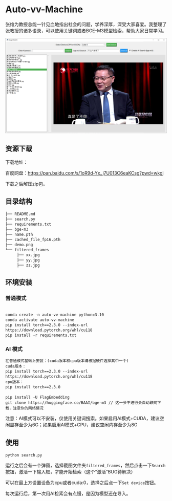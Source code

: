# Auto-vv-Machine

张维为教授总能一针见血地指出社会的问题，学养深厚，深受大家喜爱。我整理了张教授的诸多语录，可以使用关键词或者BGE-M3模型检索，帮助大家日常学习。


![demo.png](demo.png)

## 资源下载
下载地址：

百度网盘：https://pan.baidu.com/s/1oR9d-Yx_j7U013C6eaKCsg?pwd=wkgj 

下载之后解压zip包。

## 目录结构
```
├── README.md
├── search.py
├── requirements.txt
├── bge-m3
├── name.pth
├── cached_file_fp16.pth
├── demo.png
└── filtered_frames
     ├── xx.jpg
     ├── yy.jpg
     ├── zz.jpg
```


## 环境安装
### 普通模式
```

conda create -n auto-vv-machine python=3.10
conda activate auto-vv-machine
pip install torch==2.3.0 --index-url https://download.pytorch.org/whl/cu118
pip install -r requirements.txt
```

### AI 模式
```
在普通模式基础上安装：(cuda版本和cpu版本请根据硬件选择其中一个)
cuda版本：
pip install torch==2.3.0 --index-url https://download.pytorch.org/whl/cu118
cpu版本：
pip install torch==2.3.0

pip install -U FlagEmbedding
git clone https://huggingface.co/BAAI/bge-m3 // 这一步不进行会自动联网下载，注意你的网络情况
```

注意：AI模式可以不安装，仅使用关键词搜索。如果启用AI模式+CUDA，建议空闲显存至少为6G；如果启用AI模式+CPU，建议空闲内存至少为8G

## 使用

```
python search.py
```

运行之后会有一个弹窗，选择截图文件夹``filtered_frames``，然后点击一下``Search``按钮，激活一下输入框，才能开始检索（这个“激活”BUG待解决）

可以在最上方设置设备为cpu或者cuda:0，选择之后点一下``Set device``按钮。

每次运行后，第一次用AI检索会有点慢，是因为模型还在导入。

